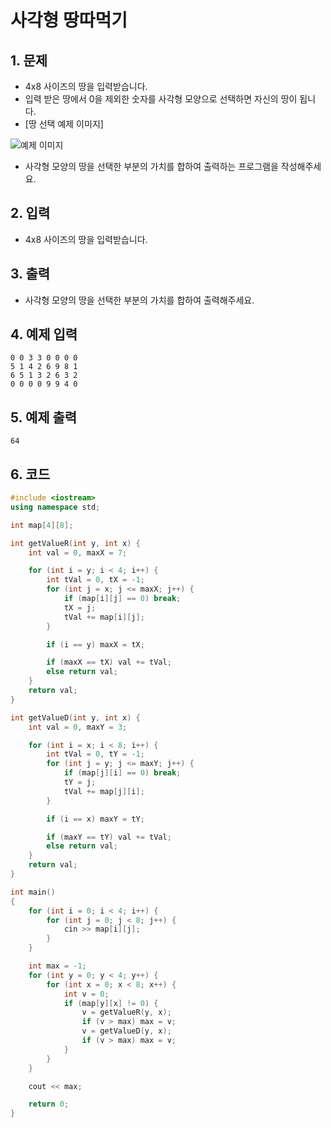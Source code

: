 # 사각형 땅따먹기

## 1. 문제
- 4x8 사이즈의 땅을 입력받습니다.
- 입력 받은 땅에서 0을 제외한 숫자를 사각형 모양으로 선택하면 자신의 땅이 됩니다.
- [땅 선택 예제 이미지]

![예제 이미지]()

- 사각형 모양의 땅을 선택한 부분의 가치를 합하여 출력하는 프로그램을 작성해주세요.

## 2. 입력

- 4x8 사이즈의 땅을 입력받습니다.

## 3. 출력

- 사각형 모양의 땅을 선택한 부분의 가치를 합하여 출력해주세요.

## 4. 예제 입력

```
0 0 3 3 0 0 0 0
5 1 4 2 6 9 8 1
6 5 1 3 2 6 3 2
0 0 0 0 9 9 4 0
```

## 5. 예제 출력

```
64
```

## 6. 코드

```c++
#include <iostream>
using namespace std;

int map[4][8];

int getValueR(int y, int x) {
    int val = 0, maxX = 7;

    for (int i = y; i < 4; i++) {
        int tVal = 0, tX = -1;
        for (int j = x; j <= maxX; j++) {
            if (map[i][j] == 0) break;
            tX = j;
            tVal += map[i][j];
        }

        if (i == y) maxX = tX;

        if (maxX == tX) val += tVal;
        else return val;
    }
    return val;
}

int getValueD(int y, int x) {
    int val = 0, maxY = 3;

    for (int i = x; i < 8; i++) {
        int tVal = 0, tY = -1;
        for (int j = y; j <= maxY; j++) {
            if (map[j][i] == 0) break;
            tY = j;
            tVal += map[j][i];
        }

        if (i == x) maxY = tY;

        if (maxY == tY) val += tVal;
        else return val;
    }
    return val;
}

int main()
{
    for (int i = 0; i < 4; i++) {
        for (int j = 0; j < 8; j++) {
            cin >> map[i][j];
        }
    }

    int max = -1;
    for (int y = 0; y < 4; y++) {
        for (int x = 0; x < 8; x++) {
            int v = 0;
            if (map[y][x] != 0) {
                v = getValueR(y, x);
                if (v > max) max = v;
                v = getValueD(y, x);
                if (v > max) max = v;
            }
        }
    }

    cout << max;

    return 0;
}
```

